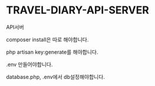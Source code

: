 # TRAVEL-DIARY-API-SERVER
API서버

composer install은 따로 해야합니다.

php artisan key:generate를 해야합니다.

.env 만들어야합니다.

database.php, .env에서 db설정해야합니다.